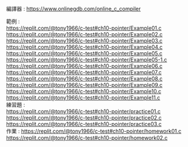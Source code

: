 編譯器 : https://www.onlinegdb.com/online_c_compiler 

範例 :   
https://replit.com/@tony1966/c-test#ch10-pointer/Example01.c  
https://replit.com/@tony1966/c-test#ch10-pointer/Example02.c  
https://replit.com/@tony1966/c-test#ch10-pointer/Example03.c  
https://replit.com/@tony1966/c-test#ch10-pointer/Example04.c  
https://replit.com/@tony1966/c-test#ch10-pointer/Example05.c  
https://replit.com/@tony1966/c-test#ch10-pointer/Example05-1.c  
https://replit.com/@tony1966/c-test#ch10-pointer/Example06.c  
https://replit.com/@tony1966/c-test#ch10-pointer/Example07.c  
https://replit.com/@tony1966/c-test#ch10-pointer/Example08.c  
https://replit.com/@tony1966/c-test#ch10-pointer/Example09.c  
https://replit.com/@tony1966/c-test#ch10-pointer/Example10.c  
https://replit.com/@tony1966/c-test#ch10-pointer/Example11.c  
練習題 :   
https://replit.com/@tony1966/c-test#ch10-pointer/practice01.c  
https://replit.com/@tony1966/c-test#ch10-pointer/practice02.c  
https://replit.com/@tony1966/c-test#ch10-pointer/practice03.c  
作業 :
https://replit.com/@tony1966/c-test#ch10-pointer/homework01.c  
https://replit.com/@tony1966/c-test#ch10-pointer/homework02.c  

